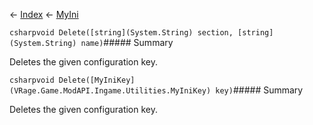 ← [Index](Api-Index) ← [MyIni](VRage.Game.ModAPI.Ingame.Utilities.MyIni)

```csharpvoid Delete([string](System.String) section, [string](System.String) name)```##### Summary

Deletes the given configuration key.

```csharpvoid Delete([MyIniKey](VRage.Game.ModAPI.Ingame.Utilities.MyIniKey) key)```##### Summary

Deletes the given configuration key.

